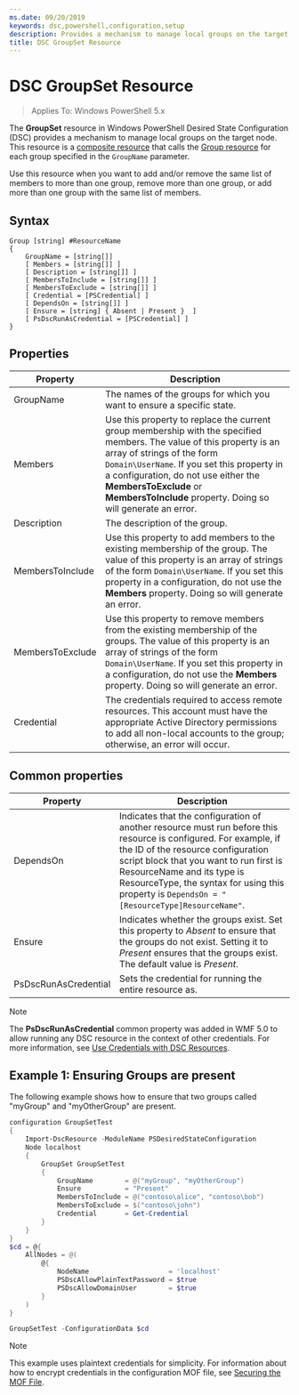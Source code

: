 ```yaml
---
ms.date: 09/20/2019
keywords: dsc,powershell,configuration,setup
description: Provides a mechanism to manage local groups on the target node.
title: DSC GroupSet Resource
---
```

# DSC GroupSet Resource

> Applies To: Windows PowerShell 5.x

The **GroupSet** resource in Windows PowerShell Desired State Configuration (DSC) provides a
mechanism to manage local groups on the target node. This resource is a [composite resource](../../../resources/authoringResourceComposite.md)
that calls the [Group resource](groupResource.md) for each group specified in the `GroupName`
parameter.

Use this resource when you want to add and/or remove the same list of members to more than one
group, remove more than one group, or add more than one group with the same list of members.

## Syntax

```MOF
Group [string] #ResourceName
{
    GroupName = [string[]]
    [ Members = [string[]] ]
    [ Description = [string[]] ]
    [ MembersToInclude = [string[]] ]
    [ MembersToExclude = [string[]] ]
    [ Credential = [PSCredential] ]
    [ DependsOn = [string[]] ]
    [ Ensure = [string] { Absent | Present }  ]
    [ PsDscRunAsCredential = [PSCredential] ]
}
```

## Properties

|Property |Description |
|---|---|
|GroupName |The names of the groups for which you want to ensure a specific state. |
|Members |Use this property to replace the current group membership with the specified members. The value of this property is an array of strings of the form `Domain\UserName`. If you set this property in a configuration, do not use either the **MembersToExclude** or **MembersToInclude** property. Doing so will generate an error. |
|Description |The description of the group. |
|MembersToInclude |Use this property to add members to the existing membership of the group. The value of this property is an array of strings of the form `Domain\UserName`. If you set this property in a configuration, do not use the **Members** property. Doing so will generate an error. |
|MembersToExclude |Use this property to remove members from the existing membership of the groups. The value of this property is an array of strings of the form `Domain\UserName`. If you set this property in a configuration, do not use the **Members** property. Doing so will generate an error. |
|Credential |The credentials required to access remote resources. This account must have the appropriate Active Directory permissions to add all non-local accounts to the group; otherwise, an error will occur. |

## Common properties

|Property |Description |
|---|---|
|DependsOn |Indicates that the configuration of another resource must run before this resource is configured. For example, if the ID of the resource configuration script block that you want to run first is ResourceName and its type is ResourceType, the syntax for using this property is `DependsOn = "[ResourceType]ResourceName"`. |
|Ensure |Indicates whether the groups exist. Set this property to _Absent_ to ensure that the groups do not exist. Setting it to _Present_ ensures that the groups exist. The default value is _Present_. |
|PsDscRunAsCredential |Sets the credential for running the entire resource as. |

> [!NOTE]
> The **PsDscRunAsCredential** common property was added in WMF 5.0 to allow running any DSC
> resource in the context of other credentials. For more information, see [Use Credentials with DSC Resources](../../../configurations/runasuser.md).

## Example 1: Ensuring Groups are present

The following example shows how to ensure that two groups called "myGroup" and "myOtherGroup" are
present.

```powershell
configuration GroupSetTest
{
    Import-DscResource -ModuleName PSDesiredStateConfiguration
    Node localhost
    {
        GroupSet GroupSetTest
        {
            GroupName        = @("myGroup", "myOtherGroup")
            Ensure           = "Present"
            MembersToInclude = @("contoso\alice", "contoso\bob")
            MembersToExclude = $("contoso\john")
            Credential       = Get-Credential
        }
    }
}
$cd = @{
    AllNodes = @(
        @{
            NodeName                    = 'localhost'
            PSDscAllowPlainTextPassword = $true
            PSDscAllowDomainUser        = $true
        }
    )
}

GroupSetTest -ConfigurationData $cd
```

> [!NOTE]
> This example uses plaintext credentials for simplicity. For information about how to encrypt
> credentials in the configuration MOF file, see [Securing the MOF File](../../../pull-server/secureMOF.md).